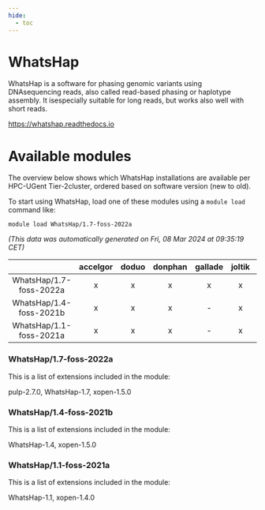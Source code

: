 ```yaml
---
hide:
  - toc
---
```


WhatsHap
========


WhatsHap is a software for phasing genomic variants using DNAsequencing reads, also called read-based phasing or haplotype assembly. It isespecially suitable for long reads, but works also well with short reads.

https://whatshap.readthedocs.io
# Available modules


The overview below shows which WhatsHap installations are available per HPC-UGent Tier-2cluster, ordered based on software version (new to old).

To start using WhatsHap, load one of these modules using a `module load` command like:

```shell
module load WhatsHap/1.7-foss-2022a
```

*(This data was automatically generated on Fri, 08 Mar 2024 at 09:35:19 CET)*  

| |accelgor|doduo|donphan|gallade|joltik|skitty|
| :---: | :---: | :---: | :---: | :---: | :---: | :---: |
|WhatsHap/1.7-foss-2022a|x|x|x|x|x|x|
|WhatsHap/1.4-foss-2021b|x|x|x|-|x|x|
|WhatsHap/1.1-foss-2021a|x|x|x|-|x|x|


### WhatsHap/1.7-foss-2022a

This is a list of extensions included in the module:

pulp-2.7.0, WhatsHap-1.7, xopen-1.5.0

### WhatsHap/1.4-foss-2021b

This is a list of extensions included in the module:

WhatsHap-1.4, xopen-1.5.0

### WhatsHap/1.1-foss-2021a

This is a list of extensions included in the module:

WhatsHap-1.1, xopen-1.4.0